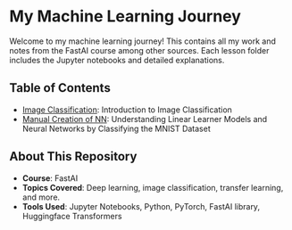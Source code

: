# My Machine Learning Journey

Welcome to my machine learning journey! This contains all my work and notes from the FastAI course among other sources. Each lesson folder includes the Jupyter notebooks and detailed explanations.

## Table of Contents

- [Image Classification](./image_classification/README.md): Introduction to Image Classification
- [Manual Creation of NN](./manual_creation_of_NN/README.md): Understanding Linear Learner Models and Neural Networks by Classifying the MNIST Dataset

## About This Repository

- **Course**: FastAI
- **Topics Covered**: Deep learning, image classification, transfer learning, and more.
- **Tools Used**: Jupyter Notebooks, Python, PyTorch, FastAI library, Huggingface Transformers
